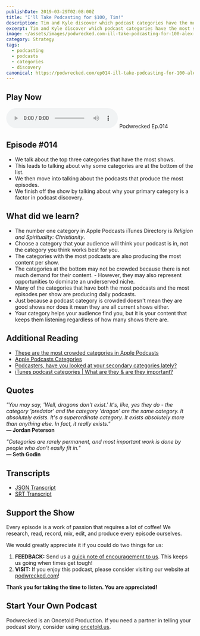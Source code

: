 ```yaml
---
publishDate: 2019-03-29T02:08:00Z
title: "I'll Take Podcasting for $100, Tim!"
description: Tim and Kyle discover which podcast categories have the most shows and analyze why that is and what it might mean to how you categorize your own podcast.
excerpt: Tim and Kyle discover which podcast categories have the most shows and analyze why that is and what it might mean to how you categorize your own podcast.
image: ~/assets/images/podwrecked.com-ill-take-podcasting-for-100-alex-960x400.jpg
category: Strategy
tags:
  - podcasting
  - podcasts
  - categories
  - discovery
canonical: https://podwrecked.com/ep014-ill-take-podcasting-for-100-alex
---
```


## Play Now

<audio id="player" controls type="audio/mpeg" src="https://storage.googleapis.com/storage.oncetold.net/80000029/20800065/pw014-ill-take-podcasting-for-100-tim.mp3">Your browser does not support the audio element.</audio>
Podwrecked Ep.014

## Episode #014

- We talk about the top three categories that have the most shows.
- This leads to talking about why some categories are at the bottom of the list.
- We then move into talking about the podcasts that produce the most episodes.
- We finish off the show by talking about why your primary category is a factor in podcast discovery.

## What did we learn?

- The number one category in Apple Podcasts iTunes Directory is _Religion and Spirituality: Christianity_.
- Choose a category that your audience will think your podcast is in, not the category you think works best for you.
- The categories with the most podcasts are also producing the most content per show.
- The categories at the bottom may not be crowded because there is not much demand for their content. - However, they may also represent opportunities to dominate an underserved niche.
- Many of the categories that have both the most podcasts and the most episodes per show are producing daily podcasts.
- Just because a podcast category is crowded doesn't mean they are good shows nor does it mean they are all current shows either.
- Your category helps your audience find you, but it is your content that keeps them listening regardless of how many shows there are.

## Additional Reading

- <a href="https://blog.pacific-content.com/the-most-crowded-categories-in-apple-podcasts-7123447660cf" target="_blank">These are the most crowded categories in Apple Podcasts</a>
- <a href="https://itunes.apple.com/us/genre/podcasts/id26?mt=2" target="_blank">Apple Podcasts Categories</a>
- <a href="https://blog.pacific-content.com/podcasters-have-you-looked-at-your-secondary-categories-lately-7f9b978650aa" target="_blank">Podcasters, have you looked at your secondary categories lately?</a>
- <a href="https://www.thepodcasthost.com/planning/itunes-podcast-categories/" target="_blank">iTunes podcast categories | What are they & are they important?</a>

## Quotes

_"You may say, 'Well, dragons don't exist.' It's, like, yes they do - the category 'predator' and the category 'dragon' are the same category. It absolutely exists. It's a superordinate category. It exists absolutely more than anything else. In fact, it really exists."_<br />
**― Jordan Peterson**

_"Categories are rarely permanent, and most important work is done by people who don't easily fit in."_<br />
**― Seth Godin**

## Transcripts

- <a href="http://storage.googleapis.com/storage.oncetold.net/80000029/20800065/transcript.json" target="_blank">JSON Transcript</a>
- <a href="https://storage.googleapis.com/storage.oncetold.net/80000029/20800065/transcript.srt" target="_blank">SRT Transcript</a>

## Support the Show

Every episode is a work of passion that requires a lot of coffee! We research, read, record, mix, edit, and produce every episode ourselves.

We would greatly appreciate it if you could do two things for us:

1. **FEEDBACK:** Send us a <a href="mailto:podwrecked@gmail.com" target="_blank">quick note of encouragement to us</a>. This keeps us going when times get tough!
1. **VISIT:** If you enjoy this podcast, please consider visiting our website at <a href="https://podwrecked.com" target="_blank">podwrecked.com</a>!

**Thank you for taking the time to listen. You are appreciated!**

## Start Your Own Podcast

Podwrecked is an Oncetold Production. If you need a partner in telling your podcast story, consider using <a href="https://oncetold.us" target="_blank">oncetold.us</a>.
